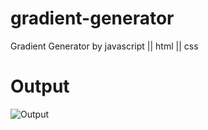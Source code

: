 # gradient-generator
Gradient Generator by javascript || html || css
# Output
![Output](https://user-images.githubusercontent.com/123060177/230670552-b7f00a64-9ff7-46f3-ac3c-33ed54aca4de.gif)
